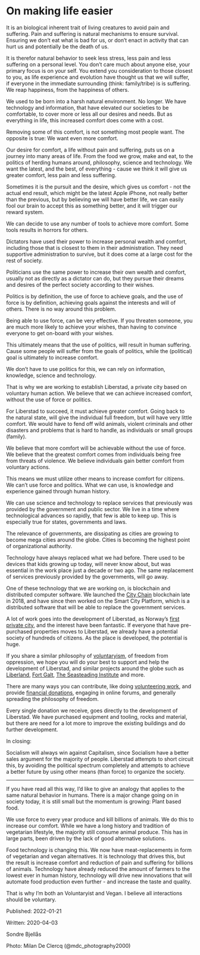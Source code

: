 # On making life easier

It is an biological inherent trait of living creatures to avoid pain and suffering. Pain and suffering is natural mechanisms to ensure survival. Ensuring we don’t eat what is bad for us, or don’t enact in activity that can hurt us and potentially be the death of us.

It is therefor natural behavior to seek less stress, less pain and less suffering on a personal level. You don’t care much about anyone else, your primary focus is on your self. You extend you consideration to those closest to you, as life experience and evolution have thought us that we will suffer, if everyone in the immediate surrounding (think: family/tribe) is is suffering. We reap happiness, from the happiness of others.

We used to be born into a harsh natural environment. No longer. We have technology and information, that have elevated our societies to be comfortable, to cover more or less all our desires and needs. But as everything in life, this increased comfort does come with a cost.

Removing some of this comfort, is not something most people want. The opposite is true: We want even more comfort.

Our desire for comfort, a life without pain and suffering, puts us on a journey into many areas of life. From the food we grow, make and eat, to the politics of herding humans around, philosophy, science and technology. We want the latest, and the best, of everything - cause we think it will give us greater comfort, less pain and less suffering.

Sometimes it is the pursuit and the desire, which gives us comfort - not the actual end result, which might be the latest Apple iPhone, not really better than the previous, but by believing we will have better life, we can easily fool our brain to accept this as something better, and it will trigger our reward system.

We can decide to use any number of tools to achieve more comfort. Some tools results in horrors for others.

Dictators have used their power to increase personal wealth and comfort, including those that is closest to them in their administration. They need supportive administration to survive, but it does come at a large cost for the rest of society.

Politicians use the same power to increase their own wealth and comfort, usually not as directly as a dictator can do, but they pursue their dreams and desires of the perfect society according to their wishes.

Politics is by definition, the use of force to achieve goals, and the use of force is by definition, achieving goals against the interests and will of others. There is no way around this problem.

Being able to use force, can be very effective. If you threaten someone, you are much more likely to achieve your wishes, than having to convince everyone to get on-board with your wishes.

This ultimately means that the use of politics, will result in human suffering. Cause some people will suffer from the goals of politics, while the (political) goal is ultimately to increase comfort.

We don’t have to use politics for this, we can rely on information, knowledge, science and technology.

That is why we are working to establish Liberstad, a private city based on voluntary human action. We believe that we can achieve increased comfort, without the use of force or politics.

For Liberstad to succeed, it must achieve greater comfort. Going back to the natural state, will give the individual full freedom, but will have very little comfort. We would have to fend off wild animals, violent criminals and other disasters and problems that is hard to handle, as individuals or small groups (family).

We believe that more comfort will be achievable without the use of force. We believe that the greatest comfort comes from individuals being free from threats of violence. We believe individuals gain better comfort from voluntary actions.

This means we must utilize other means to increase comfort for citizens. We can’t use force and politics. What we can use, is knowledge and experience gained through human history. 

We can use science and technology to replace services that previously was provided by the government and public sector. We live in a time where technological advances so rapidly, that few is able to keep up. This is especially true for states, governments and laws. 

 The relevance of governments, are dissipating as cities are growing to become mega cities around the globe. Cities is becoming the highest point of organizational authority.

Technology have always replaced what we had before. There used to be devices that kids growing up today, will never know about, but was essential in the work place just a decade or two ago. The same replacement of services previously provided by the governments, will go away.

One of these technology that we are working on, is blockchain and distributed computer software. We launched the [City Chain](https://www.city-chain.org/) blockchain late in 2018, and have since then worked on the Smart City Platform, which is a distributed software that will be able to replace the government services.

A lot of work goes into the development of Liberstad, as Norway’s [first private city](https://www.freeprivatecities.com/en/), and the interest have been fantastic. If everyone that have pre-purchased properties moves to Liberstad, we already have a potential society of hundreds of citizens. As the place is developed, the potential is huge.

If you share a similar philosophy of [voluntaryism](https://en.wikipedia.org/wiki/Voluntaryism), of freedom from oppression, we hope you will do your best to support and help the development of Liberstad, and similar projects around the globe such as [Liberland](https://liberland.org/en/), [Fort Galt](https://www.fortgalt.com/), [The Seasteading Institute](https://www.seasteading.org/) and more.

There are many ways you can contribute, like doing [volunteering work](https://www.liberstad.com/volunteering.html), and provide [financial donations](https://www.liberstad.com/donations.html), engaging in online forums, and generally spreading the philosophy of freedom.

Every single donation we receive, goes directly to the development of Liberstad. We have purchased equipment and tooling, rocks and material, but there are need for a lot more to improve the existing buildings and do further development.

In closing:

Socialism will always win against Capitalism, since Socialism have a better sales argument for the majority of people. Liberstad attempts to short circuit this, by avoiding the political spectrum completely and attempts to achieve a better future by using other means (than force) to organize the society.

---

If you have read all this way, I’d like to give an analogy that applies to the same natural behavior in humans. There is a major change going on in society today, it is still small but the momentum is growing: Plant based food.

We use force to every year produce and kill billions of animals. We do this to increase our comfort. While we have a long history and tradition of vegetarian lifestyle, the majority still consume animal produce. This has in large parts, been driven by the lack of good alternative solutions.

Food technology is changing this. We now have meat-replacements in form of vegetarian and vegan alternatives. It is technology that drives this, but the result is increase comfort and reduction of pain and suffering for billions of animals. Technology have already reduced the amount of farmers to the lowest ever in human history, technology will drive new innovations that will automate food production even further - and increase the taste and quality.

That is why I’m both an Voluntaryist and Vegan. I believe all interactions should be voluntary.

<p class="date">Published: 2022-01-21</p>
<p class="date">Written: 2020-04-03</p>
<p class="attribution">Sondre Bjellås</p>
<p class="attribution">Photo: Milan De Clercq (@mdc_photography2000)</p>
  